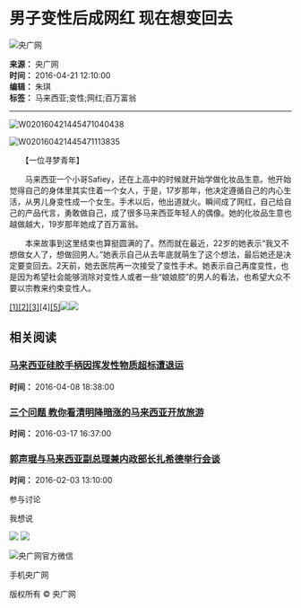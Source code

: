 # 男子变性后成网红 现在想变回去

![央广网](http://www.cnr.cn/images2015/cnrlogo.jpg)

**来源：** 央广网  
**时间：** 2016-04-21 12:10:00  
**编辑：** 朱琪  
**标签：** 马来西亚;变性;网红;百万富翁  

---

![W020160421445471040438](./W020160421445471040438.jpg)

![W020160421445471113835](./W020160421445471113835.jpg)

　　【一位寻梦青年】

　　马来西亚一个小哥Safiey，还在上高中的时候就开始学做化妆品生意。他开始觉得自己的身体里其实住着一个女人，于是，17岁那年，他决定遵循自己的内心生活，从男儿身变性成一个女生。手术以后，他出道就火。瞬间成了网红，自己给自己的产品代言，勇敢做自己，成了很多马来西亚年轻人的偶像。她的化妆品生意也越做越大，19岁那年她成了百万富翁。

　　本来故事到这里结束也算挺圆满的了。然而就在最近，22岁的她表示“我又不想做女人了，想做回男人。”她表示自己从去年底就萌生了这个想法，最后她还是决定要变回去。2天前，她去医院再一次接受了变性手术。她表示自己再度变性，也是因为希望社会能够消除对变性人或者一些“娘娘腔”的男人的看法，也希望大众不要以宗教来约束变性人。

[\[1\]](t20160421_521940635.shtml)[\[2\]](t20160421_521940635_1.shtml)[\[3\]](t20160421_521940635_2.shtml)[4][\[5\]](t20160421_521940635_4.shtml)[![](http://www.cnr.cn/images/news_sy.gif)](t20160421_521940635_2.shtml)[![](http://www.cnr.cn/images/news_xy.gif)](t20160421_521940635_4.shtml)

## 相关阅读

### [马来西亚硅胶手柄因挥发性物质超标遭退运](http://www.cnr.cn/newscenter/native/city/20160408/t20160408_521826803.shtml)

**时间：** 2016-04-08 18:38:00

### [三个问题 教你看清明降暗涨的马来西亚开放旅游](http://www.cnr.cn/lvyou/list/20160317/t20160317_521634226.shtml)

**时间：** 2016-03-17 16:37:00

### [郭声琨与马来西亚副总理兼内政部长扎希德举行会谈](http://www.cnr.cn/china/gdgg/20160203/t20160203_521324127.shtml)

**时间：** 2016-02-03 13:10:00

参与讨论

我想说

![](http://www.cnr.cn/gg/yclcs/images/pingl01.jpg)
![](http://www.cnr.cn/gg/yclcs/images/pingl02.jpg)

![央广网官方微信](http://www.cnr.cn/images2015/images/weixin.jpg)

手机央广网

版权所有 © 央广网